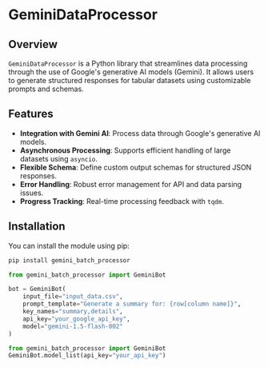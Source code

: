 # GeminiDataProcessor

## Overview

`GeminiDataProcessor` is a Python library that streamlines data processing through the use of Google's generative AI models (Gemini). It allows users to generate structured responses for tabular datasets using customizable prompts and schemas.

## Features

- **Integration with Gemini AI**: Process data through Google's generative AI models.
- **Asynchronous Processing**: Supports efficient handling of large datasets using `asyncio`.
- **Flexible Schema**: Define custom output schemas for structured JSON responses.
- **Error Handling**: Robust error management for API and data parsing issues.
- **Progress Tracking**: Real-time processing feedback with `tqdm`.

## Installation

You can install the module using pip:

```bash
pip install gemini_batch_processor
```

```python
from gemini_batch_processor import GeminiBot

bot = GeminiBot(
    input_file="input_data.csv",
    prompt_template="Generate a summary for: {row[column name]}",
    key_names="summary,details",
    api_key="your_google_api_key",
    model="gemini-1.5-flash-002"
)
```
```python
from gemini_batch_processor import GeminiBot
GeminiBot.model_list(api_key="your_api_key")
```
